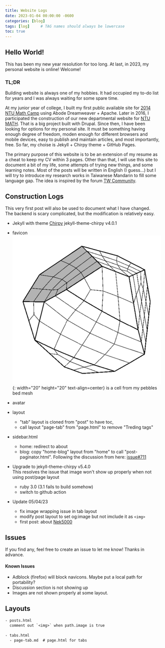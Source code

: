 ```yaml
---
title: Website Logs
date: 2023-01-04 00:00:00 -0600
categories: [blog]
tags: [log]     # TAG names should always be lowercase
toc: true
---
```


## Hello World!
This has been my new year resolution for too long. At last, in 2023, my personal website is online!   Welcome!

### TL;DR

Building website is always one of my hobbies. 
It had occupied my to-do list for years and I was always waiting for some spare time.

At my junior year of college, I built my first public available site for [2014 NTU Math Camp](http://www.math.ntu.edu.tw/~camp/2014/) using Abode Dreamweaver + Apache.
Later in 2016, I participated the construction of our new departmental website for [NTU MATH](http://www.math.ntu.edu.tw/about-website). 
That is a big project built with Drupal. 
Since then, I have been looking for options for my personal site. 
It must be something having enough degree of freedom, moden enough for different browsers and mobile devices, easy to publish and maintain articles, and most importantly, free. So far, my choise is Jekyll + Chirpy theme + GitHub Pages.

The primary purpose of this website is to be an extension of my resume as a cheat to keep my CV within 3 pages. 
Other than that, I will use this site to document a bit of my life, some attempts of trying new things, and some learning notes. 
Most of the posts will be written in English (I guess...) but I will try to introduce my research works in Taiwanese Mandarin to fill some language gap. The idea is inspired by the forum [TW Community](https://forum.community.tw/about).


## Construction Logs

This very first post will also be used to document what I have changed.       
The backend is scary complicated, but the modification is relatively easy.

- Jekyll with theme [Chirpy](https://github.com/cotes2020/jekyll-theme-chirpy) jekyll-theme-chirpy v4.0.1
- favicon ![pebble](/assets/img/favicons/android-chrome-512x512.png){: width="20" height="20" text-align=center} is a cell from my pebbles bed mesh 
- avatar
- layout    
   - "tab" layout is cloned from "post" to have toc, 
   - call layout "page-tab" from "page.html" to remove "Treding tags"

- sidebar.html
   - home: redirect to about
   - blog: copy "home-blog" layout from "home" to call "post-paginator.html".
     Following the discussion from here: [issue#711](https://github.com/cotes2020/jekyll-theme-chirpy/issues/711)

- Upgrade to jekyll-theme-chirpy v5.4.0   
  This resolves the issue that image won't show up properly when not using post/page layout
  - ruby 3.0 (3.1 fails to build somehow)
  - switch to github action

- Update 05/04/23 
  - fix image wrapping issue in tab layout
  - modify post layout to set og:image but not imclude it as `<img>`
  - first post: about [Nek5000](/posts/Nek5000)

## Issues

If you find any, feel free to create an issue to let me know! Thanks in advance. 

#### Known Issues
- Adblock (firefox) will block navicons. Maybe put a local path for portability?
- Discussion section is not showing up
- Images are not shown properly at some layout.

## Layouts

```
- posts.html
  comment out `<img>` when path.image is true

- tabs.html
  - page-tab.md  # page.html for tabs

```



